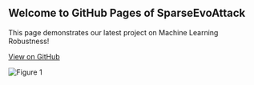 ## Welcome to GitHub Pages of SparseEvoAttack

This page demonstrates our latest project on Machine Learning Robustness!

[View on GitHub](https://github.com/SparseEvoAttack/SparseEvoAttack.github.io/blob/main/index.md) 

![Figure 1](https://github.com/SparseEvoAttack/SparseEvoAttack.github.io/blob/SparseEvoAttack-patch-1/image/gh-sparse%20result%20visualization.svg)
